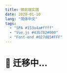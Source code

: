 ```yaml
---
title: 微前端实践
date: 2020-01-10
lang: "简体中文"
tags:
  - "SPA #153a4a#ffff"
  - "Vue.js #43b782#000"
  - "Font-end #027d85#FFF"
---
```


# 🚧 迁移中...
